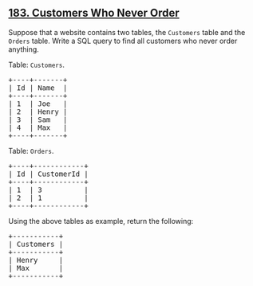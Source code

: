 ## [183. Customers Who Never Order](https://leetcode.com/problems/customers-who-never-order/)

<div><p>Suppose that a website contains two tables, the <code>Customers</code> table and the <code>Orders</code> table. Write a SQL query to find all customers who never order anything.</p>

<p>Table: <code>Customers</code>.</p>

<pre>+----+-------+
| Id | Name  |
+----+-------+
| 1  | Joe   |
| 2  | Henry |
| 3  | Sam   |
| 4  | Max   |
+----+-------+
</pre>

<p>Table: <code>Orders</code>.</p>

<pre>+----+------------+
| Id | CustomerId |
+----+------------+
| 1  | 3          |
| 2  | 1          |
+----+------------+
</pre>

<p>Using the above tables as example, return the following:</p>

<pre>+-----------+
| Customers |
+-----------+
| Henry     |
| Max       |
+-----------+
</pre>
</div>